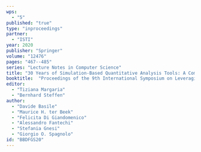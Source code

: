 ```yaml
---
wps: 
  - "5"
published: "true"
type: "inproceedings"
partner: 
  - "ISTI"
year: 2020
publisher: "Springer"
volume: "12476"
pages: "467--485"
series: "Lecture Notes in Computer Science"
title: "30 Years of Simulation-Based Quantitative Analysis Tools: A Comparison Experiment Between Möbius and Uppaal SMC"
booktitle:  "Proceedings of the 9th International Symposium on Leveraging Applications of Formal Methods, Verification and Validation: Verification Principles (ISoLA 2020), part I"
editor:  
  - "Tiziana Margaria" 
  - "Bernhard Steffen"
author:
  - "Davide Basile" 
  - "Maurice H. ter Beek" 
  - "Felicita Di Giandomenico" 
  - "Alessandro Fantechi" 
  - "Stefania Gnesi" 
  - "Giorgio O. Spagnolo"
id: "BBDFGS20"
---
```

